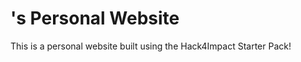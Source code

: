 # <HanYu Wu>'s Personal Website
This is a personal website built using the Hack4Impact Starter Pack!
<You can add any description you want here.>